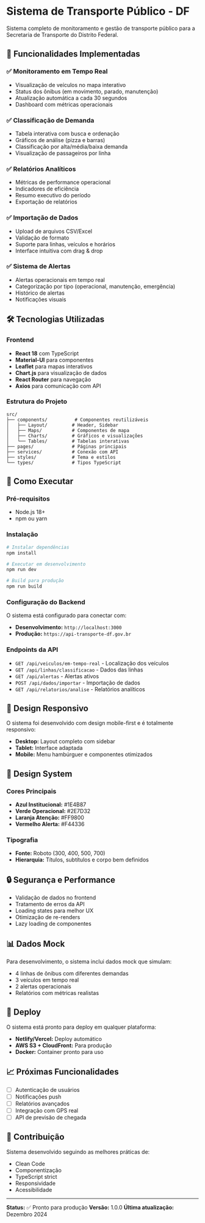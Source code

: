 # Sistema de Transporte Público - DF

Sistema completo de monitoramento e gestão de transporte público para a Secretaria de Transporte do Distrito Federal.

## 🚀 Funcionalidades Implementadas

### ✅ Monitoramento em Tempo Real
- Visualização de veículos no mapa interativo
- Status dos ônibus (em movimento, parado, manutenção)
- Atualização automática a cada 30 segundos
- Dashboard com métricas operacionais

### ✅ Classificação de Demanda
- Tabela interativa com busca e ordenação
- Gráficos de análise (pizza e barras)
- Classificação por alta/média/baixa demanda
- Visualização de passageiros por linha

### ✅ Relatórios Analíticos
- Métricas de performance operacional
- Indicadores de eficiência
- Resumo executivo do período
- Exportação de relatórios

### ✅ Importação de Dados
- Upload de arquivos CSV/Excel
- Validação de formato
- Suporte para linhas, veículos e horários
- Interface intuitiva com drag & drop

### ✅ Sistema de Alertas
- Alertas operacionais em tempo real
- Categorização por tipo (operacional, manutenção, emergência)
- Histórico de alertas
- Notificações visuais

## 🛠️ Tecnologias Utilizadas

### Frontend
- **React 18** com TypeScript
- **Material-UI** para componentes
- **Leaflet** para mapas interativos
- **Chart.js** para visualização de dados
- **React Router** para navegação
- **Axios** para comunicação com API

### Estrutura do Projeto
```
src/
├── components/          # Componentes reutilizáveis
│   ├── Layout/         # Header, Sidebar
│   ├── Maps/           # Componentes de mapa
│   ├── Charts/         # Gráficos e visualizações
│   └── Tables/         # Tabelas interativas
├── pages/              # Páginas principais
├── services/           # Conexão com API
├── styles/             # Tema e estilos
└── types/              # Tipos TypeScript
```

## 🚀 Como Executar

### Pré-requisitos
- Node.js 18+
- npm ou yarn

### Instalação
```bash
# Instalar dependências
npm install

# Executar em desenvolvimento
npm run dev

# Build para produção
npm run build
```

### Configuração do Backend
O sistema está configurado para conectar com:
- **Desenvolvimento:** `http://localhost:3000`
- **Produção:** `https://api-transporte-df.gov.br`

### Endpoints da API
- `GET /api/veiculos/em-tempo-real` - Localização dos veículos
- `GET /api/linhas/classificacao` - Dados das linhas
- `GET /api/alertas` - Alertas ativos
- `POST /api/dados/importar` - Importação de dados
- `GET /api/relatorios/analise` - Relatórios analíticos

## 📱 Design Responsivo

O sistema foi desenvolvido com design mobile-first e é totalmente responsivo:
- **Desktop:** Layout completo com sidebar
- **Tablet:** Interface adaptada
- **Mobile:** Menu hambúrguer e componentes otimizados

## 🎨 Design System

### Cores Principais
- **Azul Institucional:** #1E4B87
- **Verde Operacional:** #2E7D32
- **Laranja Atenção:** #FF9800
- **Vermelho Alerta:** #F44336

### Tipografia
- **Fonte:** Roboto (300, 400, 500, 700)
- **Hierarquia:** Títulos, subtítulos e corpo bem definidos

## 🔒 Segurança e Performance

- Validação de dados no frontend
- Tratamento de erros da API
- Loading states para melhor UX
- Otimização de re-renders
- Lazy loading de componentes

## 📊 Dados Mock

Para desenvolvimento, o sistema inclui dados mock que simulam:
- 4 linhas de ônibus com diferentes demandas
- 3 veículos em tempo real
- 2 alertas operacionais
- Relatórios com métricas realistas

## 🚀 Deploy

O sistema está pronto para deploy em qualquer plataforma:
- **Netlify/Vercel:** Deploy automático
- **AWS S3 + CloudFront:** Para produção
- **Docker:** Container pronto para uso

## 📈 Próximas Funcionalidades

- [ ] Autenticação de usuários
- [ ] Notificações push
- [ ] Relatórios avançados
- [ ] Integração com GPS real
- [ ] API de previsão de chegada

## 🤝 Contribuição

Sistema desenvolvido seguindo as melhores práticas de:
- Clean Code
- Componentização
- TypeScript strict
- Responsividade
- Acessibilidade

---

**Status:** ✅ Pronto para produção
**Versão:** 1.0.0
**Última atualização:** Dezembro 2024